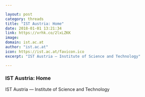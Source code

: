 ```yaml
---

layout: post
category: threads
title: "IST Austria: Home"
date: 2018-01-01 13:21:34
link: https://vrhk.co/2lxLZKK
image: 
domain: ist.ac.at
author: "ist.ac.at"
icon: https://ist.ac.at/favicon.ico
excerpt: "IST Austria — Institute of Science and Technology"

---
```


### IST Austria: Home

IST Austria — Institute of Science and Technology